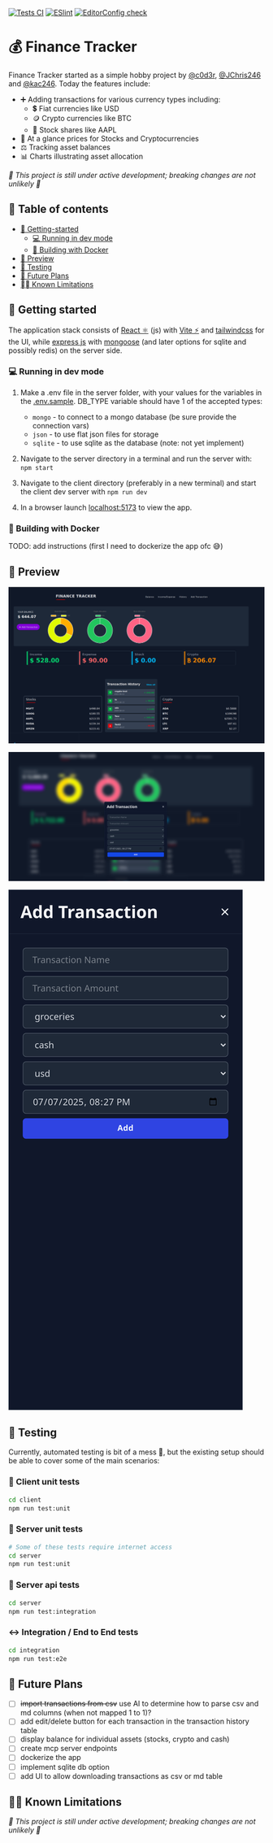 [![Tests CI](https://github.com/JChris246/financial_tracker/actions/workflows/test.yml/badge.svg)](https://github.com/JChris246/financial_tracker/actions/workflows/test.yml)
[![ESlint](https://github.com/JChris246/financial_tracker/actions/workflows/lint.yml/badge.svg)](https://github.com/JChris246/financial_tracker/actions/workflows/lint.yml)
[![EditorConfig check](https://github.com/JChris246/financial_tracker/actions/workflows/editor-config-check.yml/badge.svg)](https://github.com/JChris246/financial_tracker/actions/workflows/editor-config-check.yml)

# 💰 Finance Tracker

Finance Tracker started as a simple hobby project by [@c0d3r](https://github.com/c0d3rJ), [@JChris246](https://github.com/JChris246) and [@kac246](https://github.com/kac246).
Today the features include: 

- ➕ Adding transactions for various currency types including:
    - 💲 Fiat currencies like USD
    - 🪙 Crypto currencies like BTC
    - 🤝 Stock shares like AAPL
- 👀 At a glance prices for Stocks and Cryptocurrencies
- ⚖️ Tracking asset balances
- 📊 Charts illustrating asset allocation

*🚧 This project is still under active development; breaking changes are not unlikely 🚧*

## 📖 Table of contents

- [🚀 Getting-started](#-getting-started)
  - [💻 Running in dev mode](#-running-in-dev-mode)
  - [🐋 Building with Docker](#-building-with-docker)
- [👀 Preview](#-preview)
- [🧪 Testing](#-testing)
- [📓 Future Plans](#-future-plans)
- [⛓️‍💥 Known Limitations](#-known-limitations)

## 🚀 Getting started 

The application stack consists of [React ⚛](https://reactjs.org/) (js) with [Vite ⚡](https://vitejs.dev/) and [tailwindcss](https://tailwindcss.com/) for the UI, while [express js](https://expressjs.com/) with [mongoose](https://mongoosejs.com/) (and later options for sqlite and possibly redis) on the server side.

### 💻 Running in dev mode

1. Make a .env file in the server folder, with your values for the variables in the [.env.sample](server/.env.sample). DB_TYPE variable should have 1 of the accepted types: 
    - `mongo` - to connect to a mongo database (be sure provide the connection vars)
    - `json` - to use flat json files for storage
    - `sqlite` - to use sqlite as the database (note: not yet implement)

2. Navigate to the server directory in a terminal and run the server with: `npm start`
3. Navigate to the client directory (preferably in a new terminal) and start the client dev server with `npm run dev`
4. In a browser launch [localhost:5173](http://localhost:5173) to view the app.

### 🐋 Building with Docker

TODO: add instructions (first I need to dockerize the app ofc 😅)

## 👀 Preview

![Desktop home page](previews/desktop_home.png)

![Desktop add transaction](previews/desktop_add_transaction.png)

![Mobile add transaction](previews/mobile_add_transaction.png)

## 🧪 Testing

Currently, automated testing is bit of a mess 🫣, but the existing setup should be able to cover some of the main scenarios:

### 📏 Client unit tests

```bash
cd client
npm run test:unit
```

### 📏 Server unit tests

```bash
# Some of these tests require internet access
cd server
npm run test:unit
```

### 🎯 Server api tests

```bash
cd server
npm run test:integration
```

### ↔️ Integration / End to End tests

```bash
cd integration
npm run test:e2e
```

## 📓 Future Plans

- [ ] ~~import transactions from csv~~ use AI to determine how to parse csv and md columns (when not mapped 1 to 1)?
- [ ] add edit/delete button for each transaction in the transaction history table
- [ ] display balance for individual assets (stocks, crypto and cash)
- [ ] create mcp server endpoints
- [ ] dockerize the app
- [ ] implement sqlite db option
- [ ] add UI to allow downloading transactions as csv or md table

## ⛓️‍💥 Known Limitations

*🚧 This project is still under active development; breaking changes are not unlikely 🚧*
